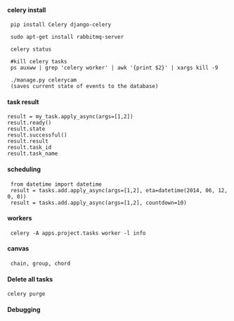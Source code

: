 #### celery install 

     pip install Celery django-celery
	
	 sudo apt-get install rabbitmq-server 
	
	 celery status

	 #kill celery tasks
	 ps auxww | grep 'celery worker' | awk '{print $2}' | xargs kill -9   
	
	 ./manage.py celerycam
	 (saves current state of events to the database)


#### task result

	result = my_task.apply_async(args=[1,2])
	result.ready()
	result.state
	result.successful()
	result.result
	result.task_id
	result.task_name


#### scheduling                

	 from datetime import datetime
	 result = tasks.add.apply_async(args=[1,2], eta=datetime(2014, 06, 12, 0, 0))
	 result = tasks.add.apply_async(args=[1,2], countdown=10)


#### workers
	
	 celery -A apps.project.tasks worker -l info 

	
#### canvas

     chain, group, chord

	
#### Delete all tasks

    celery purge


#### Debugging

